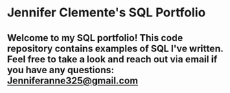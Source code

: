 # Jennifer Clemente's SQL Portfolio

## Welcome to my SQL portfolio! This code repository contains examples of SQL I've written. Feel free to take a look and reach out via email if you have any questions: Jenniferanne325@gmail.com

